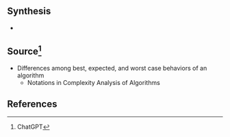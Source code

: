 ## Synthesis
- 

## Source[^1]
- Differences among best, expected, and worst case behaviors of an algorithm
	- Notations in Complexity Analysis of Algorithms

## References
[^1]: ChatGPT
